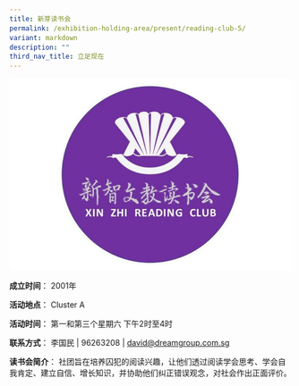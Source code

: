 ```yaml
---
title: 新芽读书会
permalink: /exhibition-holding-area/present/reading-club-5/
variant: markdown
description: ""
third_nav_title: 立足现在
---
```

![](/images/Reading%20Club%20Exhibition/Present/present_1.jpg)

**成立时间**：	2001年

**活动地点**：	Cluster A

**活动时间**：	第一和第三个星期六
下午2时至4时

**联系方式**：	李国民 | 96263208 | david@dreamgroup.com.sg

**读书会简介**：	社团旨在培养囚犯的阅读兴趣，让他们透过阅读学会思考、学会自我肯定、建立自信、增长知识，并协助他们纠正错误观念，对社会作出正面评价。